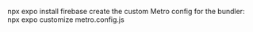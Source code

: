 npx expo install firebase
create the custom Metro config for the bundler:
npx expo customize metro.config.js
